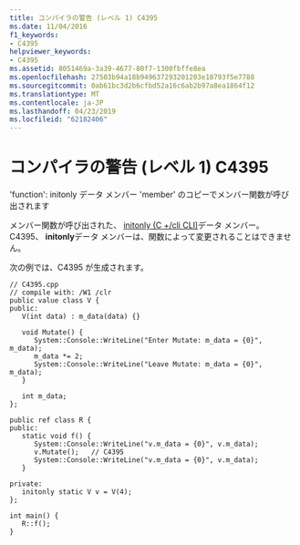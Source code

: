 ```yaml
---
title: コンパイラの警告 (レベル 1) C4395
ms.date: 11/04/2016
f1_keywords:
- C4395
helpviewer_keywords:
- C4395
ms.assetid: 8051469a-3a39-4677-80f7-1300fbffe8ea
ms.openlocfilehash: 27503b94a18b949637293201203e18793f5e7788
ms.sourcegitcommit: 0ab61bc3d2b6cfbd52a16c6ab2b97a8ea1864f12
ms.translationtype: MT
ms.contentlocale: ja-JP
ms.lasthandoff: 04/23/2019
ms.locfileid: "62182406"
---
```

# <a name="compiler-warning-level-1-c4395"></a>コンパイラの警告 (レベル 1) C4395

'function': initonly データ メンバー 'member' のコピーでメンバー関数が呼び出されます

メンバー関数が呼び出された、 [initonly (C +/cli CLI)](../../dotnet/initonly-cpp-cli.md)データ メンバー。  C4395、 **initonly**データ メンバーは、関数によって変更されることはできません。

次の例では、C4395 が生成されます。

```
// C4395.cpp
// compile with: /W1 /clr
public value class V {
public:
   V(int data) : m_data(data) {}

   void Mutate() {
      System::Console::WriteLine("Enter Mutate: m_data = {0}", m_data);
      m_data *= 2;
      System::Console::WriteLine("Leave Mutate: m_data = {0}", m_data);
   }

   int m_data;
};

public ref class R {
public:
   static void f() {
      System::Console::WriteLine("v.m_data = {0}", v.m_data);
      v.Mutate();   // C4395
      System::Console::WriteLine("v.m_data = {0}", v.m_data);
   }

private:
   initonly static V v = V(4);
};

int main() {
   R::f();
}
```